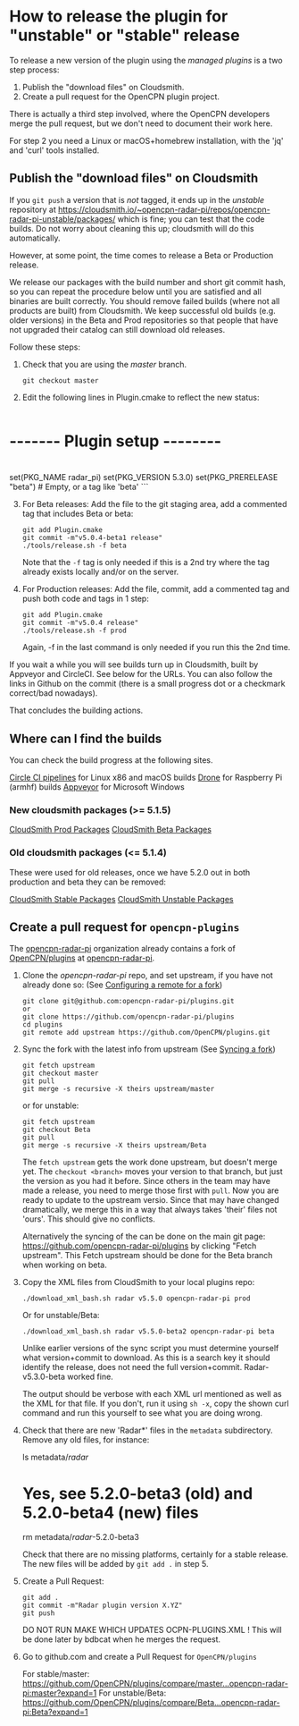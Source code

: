 How to release the plugin for "unstable" or "stable" release
============================================================

To release a new version of the plugin using the _managed plugins_ is a two step
process:

1. Publish the "download files" on Cloudsmith.
2. Create a pull request for the OpenCPN plugin project.

There is actually a third step involved, where the OpenCPN developers merge the pull request,
but we don't need to document their work here.

For step 2 you need a Linux or macOS+homebrew installation, with the 'jq' and 'curl' tools installed.

## Publish the "download files" on Cloudsmith

If you `git push` a version that is _not_ tagged, it ends up in the _unstable_ repository at
https://cloudsmith.io/~opencpn-radar-pi/repos/opencpn-radar-pi-unstable/packages/
which is fine; you can test that the code builds. Do not worry about cleaning this up; cloudsmith will do this
automatically.

However, at some point, the time comes to release a Beta or Production release.

We release our packages with the build number and short git commit hash, so you can repeat the procedure below
until you are satisfied and all binaries are built correctly. You should remove failed builds (where not all
products are built) from Cloudsmith. We keep successful old builds (e.g. older versions) in the Beta and Prod
repositories so that people that have not upgraded their catalog can still download old releases.

Follow these steps:

1. Check that you are using the _master_ branch.
    ```
    git checkout master
    ```

2. Edit the following lines in Plugin.cmake to reflect the new status:
    ```
#
# -------  Plugin setup --------
#
set(PKG_NAME radar_pi)
set(PKG_VERSION 5.3.0)
set(PKG_PRERELEASE "beta")  # Empty, or a tag like 'beta'
    ```

3. For Beta releases: Add the file to the git staging area, add a commented tag that includes Beta or beta:

    ```
    git add Plugin.cmake
    git commit -m"v5.0.4-beta1 release"
    ./tools/release.sh -f beta
    ```
  
   Note that the `-f` tag is only needed if this is a 2nd try where the tag already exists locally
   and/or on the server.

4. For Production releases: Add the file, commit, add a commented tag and push both code and tags in 1 step:
    ```
    git add Plugin.cmake
    git commit -m"v5.0.4 release"
    ./tools/release.sh -f prod
    ```
    Again, -f in the last command is only needed if you run this the 2nd time.

If you wait a while you will see builds turn up in Cloudsmith, built by Appveyor and CircleCI.
See below for the URLs. You can also follow the links in Github on the commit (there is a small progress
dot or a checkmark correct/bad nowadays).

That concludes the building actions.

## Where can I find the builds

You can check the build progress at the following sites.

[Circle CI pipelines](https://app.circleci.com/github/opencpn-radar-pi/radar_pi/pipelines) for Linux x86 and macOS builds
[Drone](https://cloud.drone.io/opencpn-radar-pi/radar_pi) for Raspberry Pi (armhf) builds
[Appveyor](https://ci.appveyor.com/project/keesverruijt/radar-pi) for Microsoft Windows

### New cloudsmith packages (>= 5.1.5)

[CloudSmith Prod Packages](https://cloudsmith.io/~opencpn-radar-pi/repos/opencpn-radar-pi-prod/packages/)
[CloudSmith Beta Packages](https://cloudsmith.io/~opencpn-radar-pi/repos/opencpn-radar-pi-beta/packages/)

### Old cloudsmith packages (<= 5.1.4)

These were used for old releases, once we have 5.2.0 out in both production and beta they can be removed:

[CloudSmith Stable Packages](https://cloudsmith.io/~kees-verruijt/repos/ocpn-plugins-stable/packages/)
[CloudSmith Unstable Packages](https://cloudsmith.io/~kees-verruijt/repos/ocpn-plugins-unstable/packages/)

## Create a pull request for `opencpn-plugins`

The [opencpn-radar-pi](https://github.com/opencpn-radar-pi) organization already contains a fork 
of [OpenCPN/plugins](https://github.com/OpenCPN/plugins) at
[opencpn-radar-pi](https://github.com/opencpn-radar-pi/plugins).

1. Clone the _opencpn-radar-pi_ repo, and set upstream, if you have not already done so:
   (See [Configuring a remote for a fork](https://help.github.com/en/github/collaborating-with-issues-and-pull-requests/configuring-a-remote-for-a-fork))
    ```
    git clone git@github.com:opencpn-radar-pi/plugins.git
	or
	git clone https://github.com/opencpn-radar-pi/plugins
    cd plugins
    git remote add upstream https://github.com/OpenCPN/plugins.git
    ```

2. Sync the fork with the latest info from upstream 
   (See [Syncing a fork](https://help.github.com/en/github/collaborating-with-issues-and-pull-requests/syncing-a-fork))
    ```
    git fetch upstream
    git checkout master
    git pull
    git merge -s recursive -X theirs upstream/master
    ```
   or for unstable:
    ```
    git fetch upstream
    git checkout Beta
    git pull
    git merge -s recursive -X theirs upstream/Beta
    ```

    The `fetch upstream` gets the work done upstream, but doesn't merge yet. The `checkout <branch>` moves
    your version to that branch, but just the version as you had it before. Since others in the team may have
    made a release, you need to merge those first with `pull`. Now you are ready to update to the upstream
    versio. Since that may have changed dramatically, we merge this in a way that always takes 'their' files
    not 'ours'. This should give no conflicts.

	Alternatively the syncing of the can be done on the main git page: https://github.com/opencpn-radar-pi/plugins by clicking "Fetch upstream".
	This Fetch upstream should be done for the Beta branch when working on beta.

3. Copy the XML files from CloudSmith to your local plugins repo:
    ```
    ./download_xml_bash.sh radar v5.5.0 opencpn-radar-pi prod
    ```
   Or for unstable/Beta:
    ```
    ./download_xml_bash.sh radar v5.5.0-beta2 opencpn-radar-pi beta
    ```

   Unlike earlier versions of the sync script you must determine yourself what version+commit
   to download. As this is a search key it should identify the release, does not need the full version+commit. Radar-v5.3.0-beta worked fine.

   The output should be verbose with each XML url mentioned as well as the XML for that file.
   If you don't, run it using `sh -x`, copy the shown curl command and run this yourself to see what you are doing wrong.


4. Check that there are new 'Radar*' files in the `metadata` subdirectory. Remove any old files, for instance:

    ls metadata/*radar*
    # Yes, see 5.2.0-beta3 (old) and 5.2.0-beta4 (new) files
    rm metadata/*radar*-5.2.0-beta3 

   Check that there are no missing platforms, certainly for a stable release.
   The new files will be added by `git add .` in step 5.

6. Create a Pull Request:
    ```
    git add .
    git commit -m"Radar plugin version X.YZ"
    git push
    ```

    DO NOT RUN MAKE WHICH UPDATES OCPN-PLUGINS.XML ! This will be done later by bdbcat
    when he merges the request.

7. Go to github.com and create a Pull Request for `OpenCPN/plugins`

   For stable/master: https://github.com/OpenCPN/plugins/compare/master...opencpn-radar-pi:master?expand=1
   For unstable/Beta: https://github.com/OpenCPN/plugins/compare/Beta...opencpn-radar-pi:Beta?expand=1

